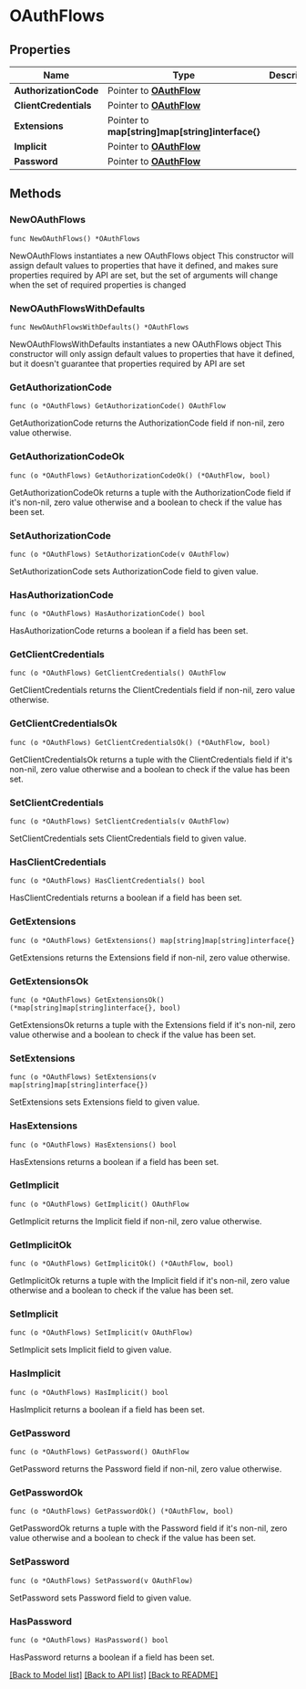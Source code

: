 # OAuthFlows

## Properties

Name | Type | Description | Notes
------------ | ------------- | ------------- | -------------
**AuthorizationCode** | Pointer to [**OAuthFlow**](OAuthFlow.md) |  | [optional] 
**ClientCredentials** | Pointer to [**OAuthFlow**](OAuthFlow.md) |  | [optional] 
**Extensions** | Pointer to **map[string]map[string]interface{}** |  | [optional] 
**Implicit** | Pointer to [**OAuthFlow**](OAuthFlow.md) |  | [optional] 
**Password** | Pointer to [**OAuthFlow**](OAuthFlow.md) |  | [optional] 

## Methods

### NewOAuthFlows

`func NewOAuthFlows() *OAuthFlows`

NewOAuthFlows instantiates a new OAuthFlows object
This constructor will assign default values to properties that have it defined,
and makes sure properties required by API are set, but the set of arguments
will change when the set of required properties is changed

### NewOAuthFlowsWithDefaults

`func NewOAuthFlowsWithDefaults() *OAuthFlows`

NewOAuthFlowsWithDefaults instantiates a new OAuthFlows object
This constructor will only assign default values to properties that have it defined,
but it doesn't guarantee that properties required by API are set

### GetAuthorizationCode

`func (o *OAuthFlows) GetAuthorizationCode() OAuthFlow`

GetAuthorizationCode returns the AuthorizationCode field if non-nil, zero value otherwise.

### GetAuthorizationCodeOk

`func (o *OAuthFlows) GetAuthorizationCodeOk() (*OAuthFlow, bool)`

GetAuthorizationCodeOk returns a tuple with the AuthorizationCode field if it's non-nil, zero value otherwise
and a boolean to check if the value has been set.

### SetAuthorizationCode

`func (o *OAuthFlows) SetAuthorizationCode(v OAuthFlow)`

SetAuthorizationCode sets AuthorizationCode field to given value.

### HasAuthorizationCode

`func (o *OAuthFlows) HasAuthorizationCode() bool`

HasAuthorizationCode returns a boolean if a field has been set.

### GetClientCredentials

`func (o *OAuthFlows) GetClientCredentials() OAuthFlow`

GetClientCredentials returns the ClientCredentials field if non-nil, zero value otherwise.

### GetClientCredentialsOk

`func (o *OAuthFlows) GetClientCredentialsOk() (*OAuthFlow, bool)`

GetClientCredentialsOk returns a tuple with the ClientCredentials field if it's non-nil, zero value otherwise
and a boolean to check if the value has been set.

### SetClientCredentials

`func (o *OAuthFlows) SetClientCredentials(v OAuthFlow)`

SetClientCredentials sets ClientCredentials field to given value.

### HasClientCredentials

`func (o *OAuthFlows) HasClientCredentials() bool`

HasClientCredentials returns a boolean if a field has been set.

### GetExtensions

`func (o *OAuthFlows) GetExtensions() map[string]map[string]interface{}`

GetExtensions returns the Extensions field if non-nil, zero value otherwise.

### GetExtensionsOk

`func (o *OAuthFlows) GetExtensionsOk() (*map[string]map[string]interface{}, bool)`

GetExtensionsOk returns a tuple with the Extensions field if it's non-nil, zero value otherwise
and a boolean to check if the value has been set.

### SetExtensions

`func (o *OAuthFlows) SetExtensions(v map[string]map[string]interface{})`

SetExtensions sets Extensions field to given value.

### HasExtensions

`func (o *OAuthFlows) HasExtensions() bool`

HasExtensions returns a boolean if a field has been set.

### GetImplicit

`func (o *OAuthFlows) GetImplicit() OAuthFlow`

GetImplicit returns the Implicit field if non-nil, zero value otherwise.

### GetImplicitOk

`func (o *OAuthFlows) GetImplicitOk() (*OAuthFlow, bool)`

GetImplicitOk returns a tuple with the Implicit field if it's non-nil, zero value otherwise
and a boolean to check if the value has been set.

### SetImplicit

`func (o *OAuthFlows) SetImplicit(v OAuthFlow)`

SetImplicit sets Implicit field to given value.

### HasImplicit

`func (o *OAuthFlows) HasImplicit() bool`

HasImplicit returns a boolean if a field has been set.

### GetPassword

`func (o *OAuthFlows) GetPassword() OAuthFlow`

GetPassword returns the Password field if non-nil, zero value otherwise.

### GetPasswordOk

`func (o *OAuthFlows) GetPasswordOk() (*OAuthFlow, bool)`

GetPasswordOk returns a tuple with the Password field if it's non-nil, zero value otherwise
and a boolean to check if the value has been set.

### SetPassword

`func (o *OAuthFlows) SetPassword(v OAuthFlow)`

SetPassword sets Password field to given value.

### HasPassword

`func (o *OAuthFlows) HasPassword() bool`

HasPassword returns a boolean if a field has been set.


[[Back to Model list]](../README.md#documentation-for-models) [[Back to API list]](../README.md#documentation-for-api-endpoints) [[Back to README]](../README.md)


